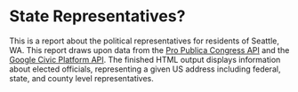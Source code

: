 # State Representatives?

This is a report about the political representatives for residents of Seattle, WA. This report draws upon data from the [Pro Publica Congress API](https://www.propublica.org/datastore/api/propublica-congress-api) and the [Google Civic Platform API](https://developers.google.com/civic-information/). The finished HTML output displays information about elected officials,
representing a given US address including federal, state, and county level representatives.
